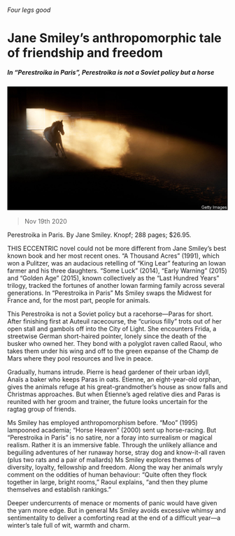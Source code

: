 ###### Four legs good

# Jane Smiley’s anthropomorphic tale of friendship and freedom 

##### In “Perestroika in Paris”, Perestroika is not a Soviet policy but a horse 

![image](images/20201121_BKP006_0.jpg) 

> Nov 19th 2020 

Perestroika in Paris. By Jane Smiley. Knopf; 288 pages; $26.95.

THIS ECCENTRIC novel could not be more different from Jane Smiley’s best known book and her most recent ones. “A Thousand Acres” (1991), which won a Pulitzer, was an audacious retelling of “King Lear” featuring an Iowan farmer and his three daughters. “Some Luck” (2014), “Early Warning” (2015) and “Golden Age” (2015), known collectively as the “Last Hundred Years” trilogy, tracked the fortunes of another Iowan farming family across several generations. In “Perestroika in Paris” Ms Smiley swaps the Midwest for France and, for the most part, people for animals.


This Perestroika is not a Soviet policy but a racehorse—Paras for short. After finishing first at Auteuil racecourse, the “curious filly” trots out of her open stall and gambols off into the City of Light. She encounters Frida, a streetwise German short-haired pointer, lonely since the death of the busker who owned her. They bond with a polyglot raven called Raoul, who takes them under his wing and off to the green expanse of the Champ de Mars where they pool resources and live in peace.

Gradually, humans intrude. Pierre is head gardener of their urban idyll, Anaïs a baker who keeps Paras in oats. Étienne, an eight-year-old orphan, gives the animals refuge at his great-grandmother’s house as snow falls and Christmas approaches. But when Étienne’s aged relative dies and Paras is reunited with her groom and trainer, the future looks uncertain for the ragtag group of friends.

Ms Smiley has employed anthropomorphism before. “Moo” (1995) lampooned academia; “Horse Heaven” (2000) sent up horse-racing. But “Perestroika in Paris” is no satire, nor a foray into surrealism or magical realism. Rather it is an immersive fable. Through the unlikely alliance and beguiling adventures of her runaway horse, stray dog and know-it-all raven (plus two rats and a pair of mallards) Ms Smiley explores themes of diversity, loyalty, fellowship and freedom. Along the way her animals wryly comment on the oddities of human behaviour: “Quite often they flock together in large, bright rooms,” Raoul explains, “and then they plume themselves and establish rankings.”

Deeper undercurrents of menace or moments of panic would have given the yarn more edge. But in general Ms Smiley avoids excessive whimsy and sentimentality to deliver a comforting read at the end of a difficult year—a winter’s tale full of wit, warmth and charm.

